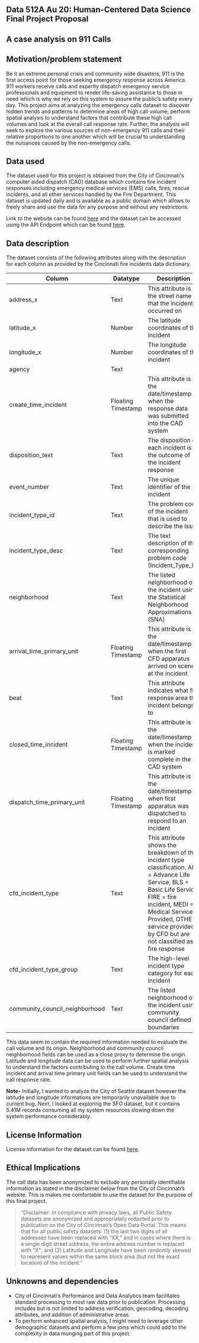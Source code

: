 ## Data 512A Au 20: Human-Centered Data Science Final Project Proposal  

## A case analysis on 911 Calls

## Motivation/problem statement 

Be it an extreme personal crisis and community wide disasters, 911 is the first access point for those seeking emergency response across America. 911 workers receive calls and expertly dispatch emergency service professionals and equipment to render life-saving assistance to those in need which is why we rely on this system to assure the public’s safety every day. This project aims at analyzing the emergency calls dataset to discover hidden trends and patterns to determine areas of high call volume, perform spatial analysis to understand factors that contribute these high call volumes and look at the overall call response rate. Further, the analysis will seek to explore the various sources of non-emergency 911 calls and their relative proportions to one another which will be crucial to understanding the nuisances caused by the non-emergency calls.

## Data used

The dataset used for this project is obtained from the City of Cincinnati's computer aided dispatch (CAD) database which contains fire incident responses including emergency medical services (EMS) calls, fires, rescue incidents, and all other services handled by the Fire Department. This dataset is updated daily and is available as a public domain which allows to freely share and use the data for any purpose and without any restrictions.

Link to the website can be found [here](https://data.cincinnati-oh.gov/Safety/Cincinnati-Fire-Incidents-CAD-including-EMS-ALS-BL/vnsz-a3wp) and the dataset can be accessed using the API Endpoint which can be found [here](https://data.cincinnati-oh.gov/resource/vnsz-a3wp.json).

## Data description

The dataset consists of the following attributes along with the description for each column as provided by the Cincinnati fire incidents data dictionary.


| Column | Datatype | Description                                               |
| ------ | ------- | ---------------------------------------------------------- |
| address_x | Text | This attribute is the street name that the incident occurred on |
| latitude_x | Number | The latitude coordinates of the incident |
| longitude_x | Number | The longitude coordinates of the incident |
| agency | Text |
| create_time_incident | Floating Timestamp | This attribute is the date/timestamp when the response data was submitted into the CAD system |
| disposition_text | Text | The disposition of each incident is the outcome of the incident response |
| event_number | Text | The unique identifier of the incident|
| incident_type_id | Text | The problem code of the incident that is used to describe the issue |
| incident_type_desc | Text | The text description of the corresponding problem code (Incident_Type_Id)|
| neighborhood | Text | The listed neighborhood of the incident using the Statistical Neighborhood Approximations (SNA) |
| arrival_time_primary_unit | Floating Timestamp | This attribute is the date/timestamp when the first CFD apparatus arrived on scene at the incident |
| beat | Text | This attribute indicates what fire response area the incident belongs to |
| closed_time_incident | Floating Timestamp | This attribute is the date/timestamp when the incident is marked complete in the CAD system |
| dispatch_time_primary_unit | Floating Timestamp | This attribute is the date/timestamp when first apparatus was dispatched to respond to an incident |
| cfd_incident_type | Text | This attribute shows the breakdown of the incident type classification. ALS = Advance Life Service, BLS = Basic Life Service, FIRE = fire incident, MEDI = Medical Service Provided, OTHE = service provided by CFD but are not classified as a fire response |
| cfd_incident_type_group | Text | The high-level incident type category for each incident |
| community_council_neighborhood | Text | The listed neighborhood of the incident using community council defined boundaries |



This data seem to contain the required information needed to evaluate the call volume and its origin. Neighborhood and community council neighborhood fields can be used as a close proxy to determine the origin. Latitude and longitude data can be used to perform further spatial analysis to understand the factors contributing to the call volume. Create time incident and arrival time primary unit fields can be used to understand the call response rate.

**Note-** Initially, I wanted to analyze the City of Seattle dataset however the latitude and longitude informations are temporarily unavailable due to current bug. Next, I looked at exploring the SFO dataset, but it contains 5.41M records consuming all my system resources slowing down the system performance considerably.  

## License Information

License information for the dataset can be found [here](https://opendatacommons.org/licenses/pddl/1-0/).


## Ethical Implications

The call data has been anonymized to exclude any personally identifiable information as stated in the disclaimer below from the City of Cincinnati’s website. This is makes me comfortable to use the dataset for the purpose of this final project.

> “Disclaimer: In compliance with privacy laws, all Public Safety datasets are anonymized and appropriately redacted prior to publication on the City of Cincinnati’s Open Data Portal. This means that for all public safety datasets: (1) the last two digits of all addresses have been replaced with “XX,” and in cases where there is a single digit street address, the entire address number is replaced with "X"; and (2) Latitude and Longitude have been randomly skewed to represent values within the same block area (but not the exact location) of the incident.”

## Unknowns and dependencies

- City of Cincinnati’s Performance and Data Analytics team facilitates standard processing to most raw data prior to publication. Processing includes but is not limited to address verification, geocoding, decoding attributes, and addition of administrative areas.
- To perform enhanced spatial analysis, I might need to leverage other demographic datasets and perform a few joins which could add to the complexity in data munging part of this project.

